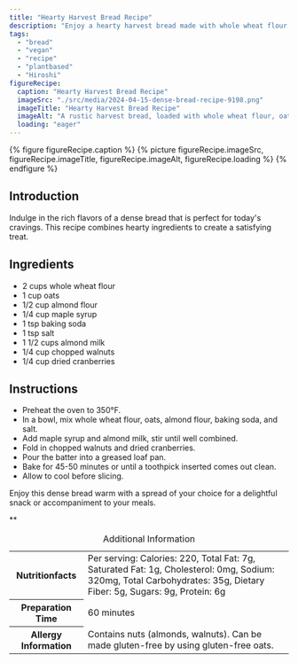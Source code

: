 ```yaml
---
title: "Hearty Harvest Bread Recipe"
description: "Enjoy a hearty harvest bread made with whole wheat flour, oats, and nuts. This vegan recipe is perfect for a wholesome treat."
tags:
  - "bread"
  - "vegan"
  - "recipe"
  - "plantbased"
  - "Hiroshi"
figureRecipe: 
  caption: "Hearty Harvest Bread Recipe"
  imageSrc: "./src/media/2024-04-15-dense-bread-recipe-9198.png"
  imageTitle: "Hearty Harvest Bread Recipe"
  imageAlt: "A rustic harvest bread, loaded with whole wheat flour, oats, walnuts, and cranberries, displayed on a cozy table setting."
  loading: "eager"
---
```


{% figure figureRecipe.caption %}
{% picture figureRecipe.imageSrc, figureRecipe.imageTitle, figureRecipe.imageAlt, figureRecipe.loading %}
{% endfigure %}

## Introduction

Indulge in the rich flavors of a dense bread that is perfect for today's cravings. This recipe combines hearty ingredients to create a satisfying treat.

## Ingredients

- 2 cups whole wheat flour
- 1 cup oats
- 1/2 cup almond flour
- 1/4 cup maple syrup
- 1 tsp baking soda
- 1 tsp salt
- 1 1/2 cups almond milk
- 1/4 cup chopped walnuts
- 1/4 cup dried cranberries

## Instructions

- Preheat the oven to 350°F.
- In a bowl, mix whole wheat flour, oats, almond flour, baking soda, and salt.
- Add maple syrup and almond milk, stir until well combined.
- Fold in chopped walnuts and dried cranberries.
- Pour the batter into a greased loaf pan.
- Bake for 45-50 minutes or until a toothpick inserted comes out clean.
- Allow to cool before slicing.

Enjoy this dense bread warm with a spread of your choice for a delightful snack or accompaniment to your meals.

**

<table><caption class='sr-only'>Additional Information</caption><tr><th>Nutritionfacts</th><td>Per serving: Calories: 220, Total Fat: 7g, Saturated Fat: 1g, Cholesterol: 0mg, Sodium: 320mg, Total Carbohydrates: 35g, Dietary Fiber: 5g, Sugars: 9g, Protein: 6g&nbsp;</td></tr><tr><th>Preparation Time</th><td>60 minutes&nbsp;</td></tr><tr><th>Allergy Information</th><td>Contains nuts (almonds, walnuts). Can be made gluten-free by using gluten-free oats.&nbsp;</td></tr></table>

